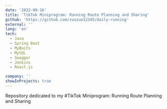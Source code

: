 ```yaml
---
date: '2022-09-16'
title: 'TikTok Miniprogram: Running Route Planning and Sharing'
github: 'https://github.com/zuozuo12345/daily-running'
external: ''
lang: 'en'
tech:
  - Java
  - Spring Boot
  - MyBaits
  - MySQL
  - Swagger
  - Jenkins
  - React.js

company: ''
showInProjects: true
---
```

Repository dedicated to my #TikTok Miniprogram: Running Route Planning and Sharing
